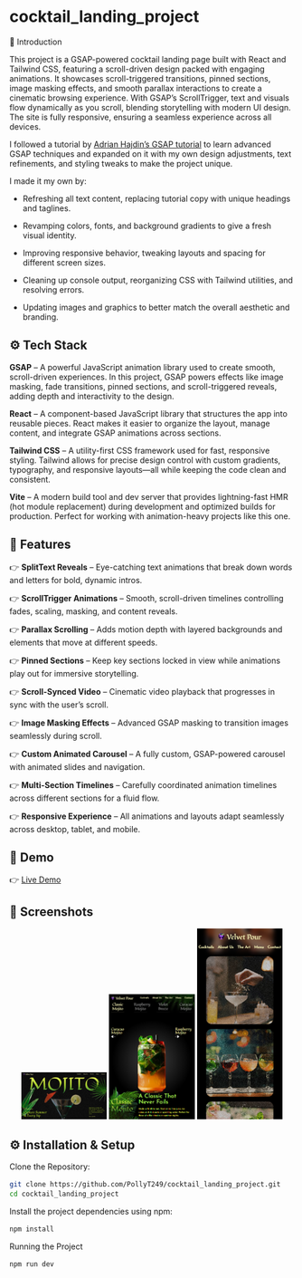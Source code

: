 # cocktail_landing_project

🚀 Introduction

This project is a GSAP-powered cocktail landing page built with React and Tailwind CSS, featuring a scroll-driven design packed with engaging animations. It showcases scroll-triggered transitions, pinned sections, image masking effects, and smooth parallax interactions to create a cinematic browsing experience. With GSAP’s ScrollTrigger, text and visuals flow dynamically as you scroll, blending storytelling with modern UI design. The site is fully responsive, ensuring a seamless experience across all devices.

I followed a tutorial by [Adrian Hajdin’s GSAP tutorial](https://github.com/adrianhajdin/gsap_cocktails/tree/main) to learn advanced GSAP techniques and expanded on it with my own design adjustments, text refinements, and styling tweaks to make the project unique.

I made it my own by:

- Refreshing all text content, replacing tutorial copy with unique headings and taglines.

- Revamping colors, fonts, and background gradients to give a fresh visual identity.

- Improving responsive behavior, tweaking layouts and spacing for different screen sizes.

- Cleaning up console output, reorganizing CSS with Tailwind utilities, and resolving errors.

- Updating images and graphics to better match the overall aesthetic and branding.

## ⚙️ Tech Stack

**GSAP** – A powerful JavaScript animation library used to create smooth, scroll-driven experiences. In this project, GSAP powers effects like image masking, fade transitions, pinned sections, and scroll-triggered reveals, adding depth and interactivity to the design.

**React** – A component-based JavaScript library that structures the app into reusable pieces. React makes it easier to organize the layout, manage content, and integrate GSAP animations across sections.

**Tailwind CSS** – A utility-first CSS framework used for fast, responsive styling. Tailwind allows for precise design control with custom gradients, typography, and responsive layouts—all while keeping the code clean and consistent.

**Vite** – A modern build tool and dev server that provides lightning-fast HMR (hot module replacement) during development and optimized builds for production. Perfect for working with animation-heavy projects like this one.

## 🔋 Features

👉 **SplitText Reveals** – Eye-catching text animations that break down words and letters for bold, dynamic intros.

👉 **ScrollTrigger Animations** – Smooth, scroll-driven timelines controlling fades, scaling, masking, and content reveals.

👉 **Parallax Scrolling** – Adds motion depth with layered backgrounds and elements that move at different speeds.

👉 **Pinned Sections** – Keep key sections locked in view while animations play out for immersive storytelling.

👉 **Scroll-Synced Video** – Cinematic video playback that progresses in sync with the user’s scroll.

👉 **Image Masking Effects** – Advanced GSAP masking to transition images seamlessly during scroll.

👉 **Custom Animated Carousel** – A fully custom, GSAP-powered carousel with animated slides and navigation.

👉 **Multi-Section Timelines** – Carefully coordinated animation timelines across different sections for a fluid flow.

👉 **Responsive Experience** – All animations and layouts adapt seamlessly across desktop, tablet, and mobile.

## 📸 Demo

👉 [Live Demo](https://cocktails-gsap-project.netlify.app/)

## 📸 Screenshots

<p align="center">
  <img src="./screenshots/screenshot-desktop.png" width="30%" />
  <img src="./screenshots/screenshot-tablet.png" width="30%" />
  <img src="./screenshots/screenshot-mobile.png" width="30%" />
</p>

## ⚙️ Installation & Setup

Clone the Repository:

```bash
git clone https://github.com/PollyT249/cocktail_landing_project.git
cd cocktail_landing_project
```

Install the project dependencies using npm:

```bash
npm install
```

Running the Project

```bash
npm run dev
```
